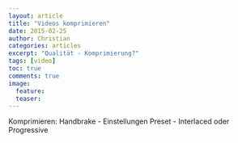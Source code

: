 ```yaml
---
layout: article
title: "Videos komprimieren"
date: 2015-02-25
author: Christian
categories: articles
excerpt: "Qualität - Komprimierung?"
tags: [video]
toc: true
comments: true
image:
  feature: 
  teaser:
---
```

<!--
<video id="example_video_1" class="video-js vjs-default-skin vjs-big-play-centered" controls preload="none" width="640" height="264"
      poster="http://video-js.zencoder.com/oceans-clip.png"
      data-setup='{"children": { "controlBar": { 
          "children": { "muteToggle": false,  "volumeControl": false,  "captionsButton": false, "subtitlesButton": false} } } 
      }'>
    <source src="http://video-js.zencoder.com/oceans-clip.mp4" type='video/mp4' />
    <source src="http://video-js.zencoder.com/oceans-clip.webm" type='video/webm' />
    <source src="http://video-js.zencoder.com/oceans-clip.ogv" type='video/ogg' />
    <p class="vjs-no-js">To view this video please enable JavaScript, and consider upgrading to a web browser that <a href="http://videojs.com/html5-video-support/" target="_blank">supports HTML5 video</a></p>
</video>
-->
Komprimieren:
	Handbrake - Einstellungen
	Preset - Interlaced oder Progressive